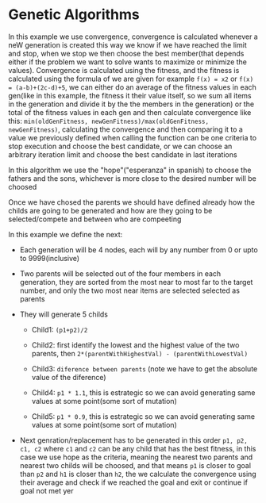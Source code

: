 # Genetic Algorithms
In this example we use convergence, convergence is calculated whenever a neW generation is created this way we know if we have reached the limit and stop, when we stop we then choose the best member(that depends either if the problem we want to solve wants to maximize or minimize the values). Convergence is calculated using the fitness, and the fitness is calculated using the formula of we are given for example `f(x) = x2` or `f(x) = (a-b)+(2c-d)+5`, we can either do an average of the fitness values in each gen(like in this example, the fitness it their value itself, so we sum all items in the generation and divide it by the the members in the generation) or the total of the fitness values in each gen and then calculate convergence like this: `min(oldGenFitness, newGenFitness)/max(oldGenFitness, newGenFitness)`, calculating the convergence and then comparing it to a value we previously defined when calling the function can be one criteria to stop execution and choose the best candidate, or we can choose an arbitrary iteration limit and choose the best candidate in last iterations

In this algorithm we use the "hope"("esperanza" in spanish) to choose the fathers and the sons, whichever is more close to the desired number will be choosed

Once we have chosed the parents we should have defined already how the childs are going to be generated and how are they going to be selected/compete and between who are compeeting

In this example we define the next:

* Each generation will be 4 nodes, each will by any number from 0 or upto to 9999(inclusive)

* Two parents will be selected out of the four members in each generation, they are sorted from the most near to most far to the target number, and only the two most near items are selected selected as parents

* They will generate 5 childs
  * Child1: `(p1+p2)/2`

  * Child2: first identify the lowest and the highest value of the two parents, then `2*(parentWithHighestVal) - (parentWithLowestVal)`

  * Child3: `diference between parents` (note we have to get the absolute value of the diference)

  * Child4: `p1 * 1.1`, this is estrategic so we can avoid generating same values at some point(some sort of mutation)

  * Child5: `p1 * 0.9`, this is estrategic so we can avoid generating same values at some point(some sort of mutation)

* Next genration/replacement has to be generated in this order `p1, p2, c1, c2` where `c1` and `c2` can be any child that has the best fitness, in this case we use hope as the criteria, meaning the nearest two parents and nearest two childs will be choosed, and that means `p1` is closer to goal than `p2` and `h1` is closer than `h2`, the we calculate the convergence using their average and check if we reached the goal and exit or continue if goal not met yer


